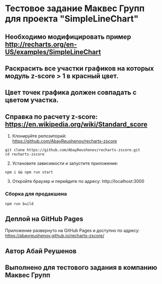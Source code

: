 # Тестовое задание Маквес Групп для проекта "SimpleLineChart"

## Необходимо модифицировать пример http://recharts.org/en-US/examples/SimpleLineChart
## Раскрасить все участки графиков на которых модуль z-score > 1 в красный цвет.
## Цвет точек графика должен совпадать с цветом участка.
## Справка по расчету z-score: https://en.wikipedia.org/wiki/Standard_score

1. Клонируйте репозиторий:
https://github.com/AbayReushenov/recharts-zscore

```
git clone https://github.com/AbayReushenov/recharts-zscore.git
cd recharts-zscore
```

2. Установите зависимости и запустите приложение:
```
npm i && npm run start
```

3. Откройте браузер и перейдите по адресу: http://localhost:3000

### Сборка для продакшена

```
npm run build
```

## Деплой на GitHub Pages

Приложение развернуто на GitHub Pages и доступно по адресу:
https://abayreushenov.github.io/recharts-zscore/


## Автор Абай Реушенов

## Выполнено для тестового задания в компанию Маквес Групп
